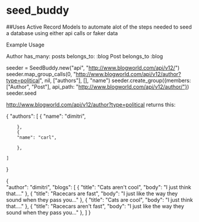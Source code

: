 # seed_buddy

##Uses Active Record Models to automate alot of the steps needed to seed a database using either api calls or faker data


Example Usage

Author has_many: posts
	    belongs_to: :blog
Post belongs_to :blog


seeder = SeedBuddy.new("api", "http://www.blogworld.com/api/v12/")
seeder.map_group_calls(0, "http://www.blogworld.com/api/v12/author?type=political", nil, ["authors"], [], "name")
seeder.create_group({members: ["Author", "Post"], api_path: "http://www.blogworld.com/api/v12/author/"})
seeder.seed


http://www.blogworld.com/api/v12/author?type=political
returns this:

{
	"authors": [
		{
		"name": "dimitri",
		
		},
		{
		"name": "carl",
		
		},

	]
}

	

{	
	"author": "dimitri",
	"blogs": [
		{
		"title": "Cats aren't cool",
		"body": "I just think that...."
		},
		{
		"title": "Racecars are fast",
		"body": "I just like the way they sound when they pass you..."
		},
		{
		"title": "Cats are cool",
		"body": "I just think that...."
		},
		{
		"title": "Racecars aren't fast",
		"body": "I just like the way they sound when they pass you..."
		},
	]
}

